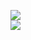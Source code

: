 [![](https://img.shields.io/badge/Made%20With-Github%20Spray-lightgrey.svg?style=for-the-badge&logo=github)](https://github.com/Annihil/github-spray#17373)  
[![](https://i.imgur.com/2DrTn0Z.gif)](https://github.com/Annihil/github-spray)
